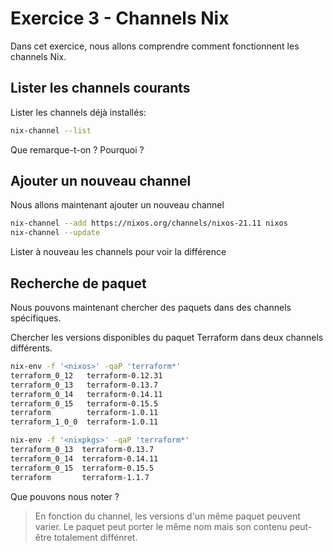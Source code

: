 # Exercice 3 - Channels Nix

Dans cet exercice, nous allons comprendre comment fonctionnent les channels Nix.

## Lister les channels courants

Lister les channels déjà installés:
```bash
nix-channel --list
```

Que remarque-t-on ? Pourquoi ?



## Ajouter un nouveau channel


Nous allons maintenant ajouter un nouveau channel
```bash
nix-channel --add https://nixos.org/channels/nixos-21.11 nixos
nix-channel --update
```

Lister à nouveau les channels pour voir la différence


## Recherche de paquet

Nous pouvons maintenant chercher des paquets dans des channels spécifiques.

Chercher les versions disponibles du paquet Terraform dans deux channels différents.
```bash
nix-env -f '<nixos>' -qaP 'terraform*'
terraform_0_12   terraform-0.12.31
terraform_0_13   terraform-0.13.7
terraform_0_14   terraform-0.14.11
terraform_0_15   terraform-0.15.5
terraform        terraform-1.0.11
terraform_1_0_0  terraform-1.0.11

nix-env -f '<nixpkgs>' -qaP 'terraform*'
terraform_0_13  terraform-0.13.7
terraform_0_14  terraform-0.14.11
terraform_0_15  terraform-0.15.5
terraform       terraform-1.1.7
```


Que pouvons nous noter ?

> En fonction du channel, les versions d'un même paquet peuvent varier.
> Le paquet peut porter le même nom mais son contenu peut-être totalement diffénret.